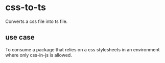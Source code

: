 # css-to-ts

Converts a css file into ts file.

## use case

To consume a package that relies on a css stylesheets in an environment where only css-in-js is allowed.
